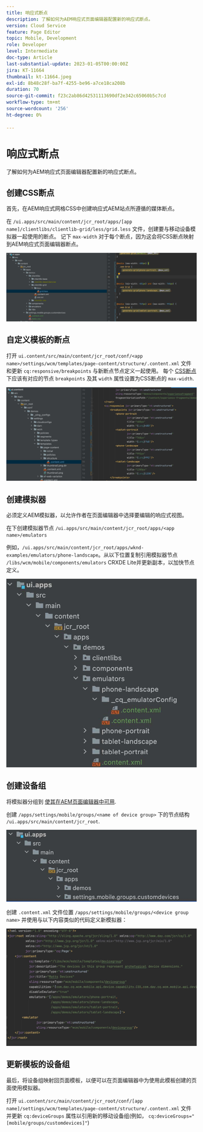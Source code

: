 ```yaml
---
title: 响应式断点
description: 了解如何为AEM响应式页面编辑器配置新的响应式断点。
version: Cloud Service
feature: Page Editor
topic: Mobile, Development
role: Developer
level: Intermediate
doc-type: Article
last-substantial-update: 2023-01-05T00:00:00Z
jira: KT-11664
thumbnail: kt-11664.jpeg
exl-id: 8b48c28f-ba7f-4255-be96-a7ce18ca208b
duration: 70
source-git-commit: f23c2ab86d42531113690df2e342c65060b5c7cd
workflow-type: tm+mt
source-wordcount: '256'
ht-degree: 0%

---
```


# 响应式断点

了解如何为AEM响应式页面编辑器配置新的响应式断点。

## 创建CSS断点

首先，在AEM响应式网格CSS中创建响应式AEM站点所遵循的媒体断点。

在 `/ui.apps/src/main/content/jcr_root/apps/[app name]/clientlibs/clientlib-grid/less/grid.less` 文件，创建要与移动设备模拟器一起使用的断点。 记下 `max-width` 对于每个断点，因为这会将CSS断点映射到AEM响应式页面编辑器断点。

![创建新的响应式断点](./assets/responsive-breakpoints/create-new-breakpoints.jpg)

## 自定义模板的断点

打开 `ui.content/src/main/content/jcr_root/conf/<app name>/settings/wcm/templates/page-content/structure/.content.xml` 文件和更新 `cq:responsive/breakpoints` 与新断点节点定义一起使用。 每个 [CSS断点](#create-new-css-breakpoints) 下应该有对应的节点 `breakpoints` 及其 `width` 属性设置为CSS断点的 `max-width`.

![自定义模板的响应式断点](./assets/responsive-breakpoints/customize-template-breakpoints.jpg)

## 创建模拟器

必须定义AEM模拟器，以允许作者在页面编辑器中选择要编辑的响应式视图。

在下创建模拟器节点 `/ui.apps/src/main/content/jcr_root/apps/<app name>/emulators`

例如，`/ui.apps/src/main/content/jcr_root/apps/wknd-examples/emulators/phone-landscape`。从以下位置复制引用模拟器节点 `/libs/wcm/mobile/components/emulators` CRXDE Lite并更新副本，以加快节点定义。

![创建新模拟器](./assets/responsive-breakpoints/create-new-emulators.jpg)

## 创建设备组

将模拟器分组到 [使其在AEM页面编辑器中可用](#update-the-templates-device-group).

创建 `/apps/settings/mobile/groups/<name of device group>` 下的节点结构 `/ui.apps/src/main/content/jcr_root`.

![创建新设备组](./assets/responsive-breakpoints/create-new-device-group.jpg)

创建 `.content.xml` 文件位置 `/apps/settings/mobile/groups/<device group name>` 并使用与以下内容类似的代码定义新模拟器：

![创建新设备](./assets/responsive-breakpoints/create-new-device.jpg)

## 更新模板的设备组

最后，将设备组映射回页面模板，以便可以在页面编辑器中为使用此模板创建的页面使用模拟器。

打开 `ui.content/src/main/content/jcr_root/conf/[app name]/settings/wcm/templates/page-content/structure/.content.xml` 文件并更新 `cq:deviceGroups` 属性以引用新的移动设备组(例如， `cq:deviceGroups="[mobile/groups/customdevices]"`)
